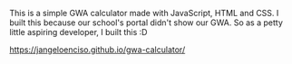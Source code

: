 This is a simple GWA calculator made with JavaScript, HTML and CSS. I built this because our school's portal didn't show our GWA. So as a petty little aspiring developer, I built this :D

https://jangeloenciso.github.io/gwa-calculator/
